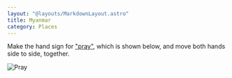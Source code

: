 ```yaml
---
layout: "@layouts/MarkdownLayout.astro"
title: Myanmar
category: Places
---
```


Make the hand sign for ["pray"](./pray),
which is shown below,
and move both hands side to side, together.

![Pray](@signs/ask-variation-1.gif)
